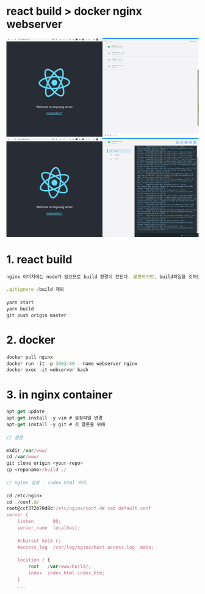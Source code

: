 # react build > docker nginx webserver

![ref](ref1.png)
![ref](ref2.png)

# 1. react build

```js
nginx 이미지에는 node가 없으므로 build 환경이 안된다. 불편하지만, build파일을 깃허브에 올리고, 클론하는 방법을 쓰자.

.gitignore /build 제외

yarn start
yarn build
git push origin master

```

# 2. docker

```js
docker pull nginx
docker run -it -p 3002:80 --name webserver nginx
docker exec -it webserver bash
```

# 3. in nginx container

```js
apt-get update
apt-get install -y vim # 설정파일 변경
apt-get install -y git # 깃 클론을 위해

// 클론

mkdir /var/www/
cd /var/www/
git clone origin <your-repo>
cp <reponame>/build ./

// nginx 설정 - index.html 위치

cd /etc/nginx
cd ./conf.d/
root@ccf372b70d8d:/etc/nginx/conf.d# cat default.conf
server {
    listen       80;
    server_name  localhost;

    #charset koi8-r;
    #access_log  /var/log/nginx/host.access.log  main;

    location / {
        root   /var/www/build/;
        index  index.html index.htm;
    }
    ...
```
